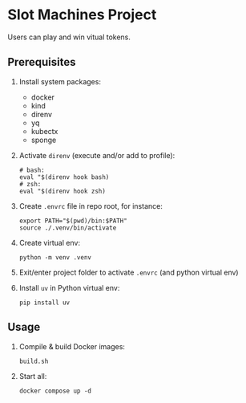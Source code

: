 # Slot Machines Project
Users can play and win vitual tokens.

## Prerequisites
1. Install system packages:
   - docker
   - kind
   - direnv
   - yq
   - kubectx
   - sponge

2. Activate `direnv` (execute and/or add to profile):
   ```
   # bash:
   eval "$(direnv hook bash)
   # zsh:
   eval "$(direnv hook zsh)
   ```

3. Create `.envrc` file in repo root, for instance:
   ```
   export PATH="$(pwd)/bin:$PATH"
   source ./.venv/bin/activate
   ```

4. Create virtual env:
   ```
   python -m venv .venv
   ```

5. Exit/enter project folder to activate `.envrc` (and python virtual env)

6. Install `uv` in Python virtual env:
   ```
   pip install uv
   ```

## Usage
1. Compile & build Docker images:
   ```
   build.sh
   ```
2. Start all:
   ```
   docker compose up -d
   ```
